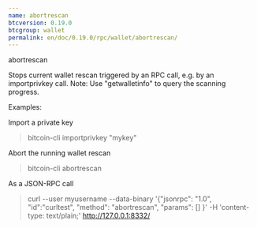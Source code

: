 ```yaml
---
name: abortrescan
btcversion: 0.19.0
btcgroup: wallet
permalink: en/doc/0.19.0/rpc/wallet/abortrescan/
---
```


abortrescan

Stops current wallet rescan triggered by an RPC call, e.g. by an importprivkey call.
Note: Use "getwalletinfo" to query the scanning progress.

Examples:

Import a private key
> bitcoin-cli importprivkey "mykey"

Abort the running wallet rescan
> bitcoin-cli abortrescan 

As a JSON-RPC call
> curl --user myusername --data-binary '{"jsonrpc": "1.0", "id":"curltest", "method": "abortrescan", "params": [] }' -H 'content-type: text/plain;' http://127.0.0.1:8332/


